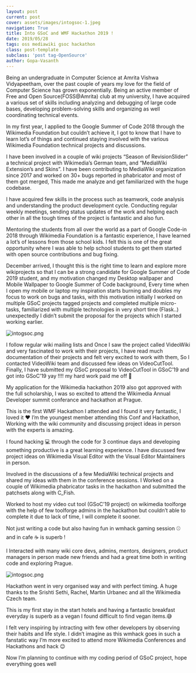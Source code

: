 ```yaml
---
layout: post
current: post
cover: assets/images/intogsoc-1.jpeg
navigation: True
title: Into GSoC and WMF Hackathon 2019 !
date: 2019/05/28
tags: oss mediawiki gsoc hackathon
class: post-template
subclass: 'post tag-OpenSource'
author: Gopa-Vasanth
---
```


Being an undergraduate in Computer Science at Amrita Vishwa Vidyapeetham, over the past couple of years my love for the field of Computer Science has grown exponentially. Being an active member of Free and Open Source(FOSS@Amrita) club at my university, I have acquired a various set of skills including analyzing and debugging of large code bases, developing problem-solving skills and organizing as well coordinating technical events.

In my first year, I applied to the Google Summer of Code 2018 through the Wikimedia Foundation but couldn’t achieve it, I got to know that I have to learn lot’s of things and continued staying involved with the various Wikimedia Foundation technical projects and discussions.

I have been involved in a couple of wiki projects “Season of RevisionSlider” a technical project with Wikimedia’s German team, and “MediaWiki Extension’s and Skins”. I have been contributing to MediaWiki organization since 2017 and worked on 30+ bugs reported in phabricator and most of them got merged, This made me analyze and get familiarized with the huge codebase.

I have acquired few skills in the process such as teamwork, code analysis and understanding the product development cycle. Conducting regular weekly meetings, sending status updates of the work and helping each other in all the tough times of the project is fantastic and also fun.

Mentoring the students from all over the world as a part of Google Code-in 2018 through Wikimedia Foundation is a fantastic experience, I have learned a lot’s of lessons from those school kids. I felt this is one of the great opportunity where I was able to help school students to get them started with open source contributions and bug fixing.

December arrived, I thought this is the right time to learn and explore more wikiprojects so that I can be a strong candidate for Google Summer of Code 2019 student, and my motivation changed my Desktop wallpaper and Mobile Wallpaper to Google Summer of Code background, Every time when I open my mobile or laptop my inspiration starts burning and doubles my focus to work on bugs and tasks, with this motivation initially I worked on multiple GSoC projects tagged projects and completed multiple micro-tasks, familiarized with multiple technologies in very short time (Flask..) unexpectedly I didn’t submit the proposal for the projects which I started working earlier.

![intogsoc.png](assets/images/intogsoc.png)

I follow regular wiki mailing lists and Once I saw the project called VideoWiki and very fascinated to work with their projects, I have read much documentation of their projects and felt very excited to work with them, So I contacted VideoWiki team and discussed few ideas on VideoCutTool. Finally, I have submitted my GSoC proposal to VideoCutTool in GSoC’19 and got into GSoC’19 yay !!!! my hard work paid me off 🙂

My application for the Wikimedia hackathon 2019 also got approved with the full scholarship, I was so excited to attend the Wikimedia Annual Developer summit conferance and hackathon at Prague.

This is the first WMF Hackathon I attended and I found it very fantastic, I loved it ❤️ I’m the youngest member attending this Conf and Hackathon, Working with the wiki community and discussing project ideas in person with the experts is amazing.

I found hacking 💻 through the code for 3 continue days and developing something productive is a great learning experience. I have discussed few project ideas on Wikimedia Visual Editor with the Visual Editor Maintainers in person.

Involved in the discussions of a few MediaWiki technical projects and shared my ideas with them in the conference sessions. I Worked on a couple of Wikimedia phabricator tasks in the hackathon and submitted the patchsets along with C_Fish.

Worked to host my video cut tool (GSoC’19 project) on wikimedia toolforge with the help of few toolforge admins in the hackathon but couldn’t able to complete it due to lack of time, I will complete it sooner.

Not just writing a code but also having fun in wmhack gaming session ⚾️ and in cafe ☕️ is superb !

I Interacted with many wiki core devs, admins, mentors, designers, product managers in person made new friends and had a great time both in writing code and exploring Prague.

![intogsoc.png](assets/images/intogsoc-1.jpeg)

Hackathon went in very organised way and with perfect timing. A huge thanks to the Srishti Sethi, Rachel, Martin Urbanec and all the Wikimedia Czech team.

This is my first stay in the start hotels and having a fantastic breakfast everyday is superb as a vegan I found difficult to find vegan items.😅

I felt very inspiring by intracting with few other developers by observing their habits and life style. I didn’t imagine as this wmhack goes in such a fanstatic way I’m more excited to attend more Wikimedia Conferences and Hackathons and hack 😉

Now I’m planning to continue with my coding period of GSoC project, hope everything goes well 